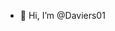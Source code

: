 - 👋 Hi, I’m @Daviers01

<!---
Daviers01/Daviers01 is a ✨ special ✨ repository because its `README.md` (this file) appears on your GitHub profile.
You can click the Preview link to take a look at your changes.
--->

